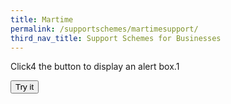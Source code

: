 ```yaml
---
title: Martime
permalink: /supportschemes/martimesupport/
third_nav_title: Support Schemes for Businesses
---
```





<p>Click4 the button to display an alert box.1</p>

<button onclick="myFunction()">Try it</button>


